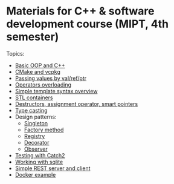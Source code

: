 # Materials for C++ & software development course (MIPT, 4th semester)

Topics:

* [Basic OOP and C++](./oop/)
* [CMake and vcpkg](./cmake_vcpkg)
* [Passing values by val/ref/ptr](./various/value_ptr_ref.cpp)
* [Operators overloading](./various/operators.cpp)
* [Simple template syntax overview](./various/templates.cpp)
* [STL containers](./various/stl_containers.cpp)
* [Destructors, assignment operator, smart pointers](./various/destructors.cpp)
* [Type casting](./various/type_casting.cpp)
* Design patterns:
    * [Singleton](./various/singleton.cpp)
    * [Factory method](./various/factory_method.cpp)
    * [Registry](./various/registry.cpp)
    * [Decorator](./various/decorator.cpp)
    * [Observer](./various/observer.cpp)
* [Testing with Catch2](./cmake_vcpkg/unit_tests.cpp)
* [Working with sqlite](./sqlite)
* [Simple REST server and client](./rest)
* [Docker example](./rest)
